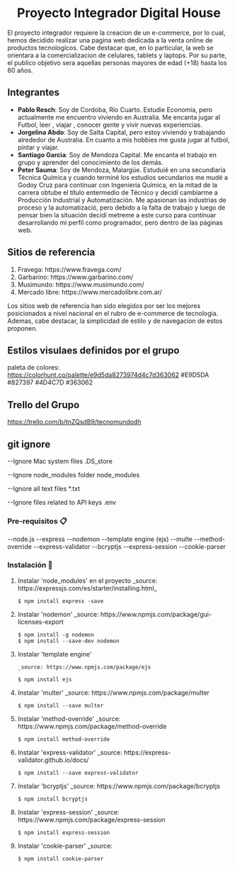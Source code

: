  <h1 align="center">Proyecto Integrador Digital House</h1>
 
El proyecto integrador requiere la creacion de un e-commerce, por lo cual, hemos decidido realizar una pagina web dedicada a la venta online de productos tecnologicos. Cabe destacar que, en lo particular, la web se orientara a la comercializacion de celulares, tablets y laptops. Por su parte, el publico objetivo sera aquellas personas mayores de edad (+18) hasta los 60 años. 

## Integrantes
<ul>
<li><strong>Pablo Resch</strong>: Soy de Cordoba, Rio Cuarto. Estudie Economia, pero actualmente me encuentro viviendo en Australia. Me encanta jugar al Futbol, leer , viajar , conocer gente y vivir nuevas experiencias.</li>

<li><strong>Jorgelina Abdo</strong>: Soy de Salta Capital, pero estoy viviendo y trabajando alrededor de Australia. En cuanto a mis hobbies me gusta jugar al futbol, pintar y viajar.</li>
    
<li><strong>Santiago Garcia</strong>: Soy de Mendoza Capital. Me encanta el trabajo en grupo y aprender del conocimiento de los demás.</li>

<li><strong>Peter Sauma</strong>: Soy de Mendoza, Malargüe. Estuduié en una secundiaria Técnica Química y cuando terminé los estudios secundarios me mudé a Godoy Cruz para continuar con Ingeniería Química, en la mitad de la carrera obtube el título entermedio de Técnico y decidí cambiarme a Producción Industrial y Automatización. Me apasionan las industrias de proceso y la automatizació, pero debido a la falta de trabajo y luego de pensar bien la situación decidí metreme a este curso para continuar desarrollando mi perfil como programador, pero dentro de las páginas web.</li>
</ul>


## Sitios de referencia
<ol>
<li>Fravega: https://www.fravega.com/ </li>
<li> Garbarino: https://www.garbarino.com/ </li>
<li> Musimundo: https://www.musimundo.com/ </li>
<li> Mercado libre: https://www.mercadolibre.com.ar/ </li>
</ol>
   
Los sitios web de referencia han sido elegidos por ser los mejores posicionados a nivel nacional en el rubro de e-commerce de tecnologia. Ademas, cabe destacar, la simplicidad de estilo y de navegacion de estos proponen.  


## Estilos visulaes definidos por el grupo

paleta de colores: https://colorhunt.co/palette/e9d5da8273974d4c7d363062
#E9D5DA
#827397
#4D4C7D
#363062

## Trello del Grupo

https://trello.com/b/tnZQsdB9/tecnomundodh


## git ignore 
--Ignore Mac system files
.DS_store

--Ignore node_modules folder
node_modules

--Ignore all text files
*.txt

--Ignore files related to API keys
.env

### Pre-requisitos 📋

--node.js
--express
--nodemon
--template engine (ejs)
--multe
--method-override
--express-validator
--bcryptjs
--express-session
--cookie-parser

### Instalación 🔧
<ol>
<li>
    Instalar 'node_modules' en el proyecto
    _source: https://expressjs.com/es/starter/installing.html_

    $ npm install express -save
</li>
<li>
    Instalar 'nodemon'
    _source: https://www.npmjs.com/package/gui-licenses-export

    $ npm install -g nodemon
    $ npm install --save-dev nodemon
</li>
<li>
    Instalar 'template engine'

    _source: https://www.npmjs.com/package/ejs

    $ npm install ejs
</li>
<li>
    Instalar 'multer'
    _source: https://www.npmjs.com/package/multer

    $ npm install --save multer
</li>
<li>
    Instalar 'method-override'
    _source: https://www.npmjs.com/package/method-override

    $ npm install method-override
</li>
<li>
    Instalar 'express-validator'
    _source: https://express-validator.github.io/docs/

    $ npm install --save express-validator
</li>
<li>
    Instalar 'bcryptjs'
    _source: https://www.npmjs.com/package/bcryptjs

    $ npm install bcryptjs
</li>
<li>
    Instalar 'express-session'
    _source: https://www.npmjs.com/package/express-session

    $ npm install express-session
</li>
<li>
    Instalar 'cookie-parser'
    _source: 

    $ npm install cookie-parser
</li>
</ol>